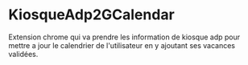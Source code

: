 KiosqueAdp2GCalendar
====================

Extension chrome qui va prendre les information de kiosque adp pour mettre a jour le calendrier de l'utilisateur en y ajoutant ses vacances validées.
